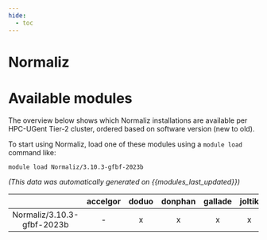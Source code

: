 ```yaml
---
hide:
  - toc
---
```


Normaliz
========

# Available modules


The overview below shows which Normaliz installations are available per HPC-UGent Tier-2 cluster, ordered based on software version (new to old).

To start using Normaliz, load one of these modules using a `module load` command like:

```shell
module load Normaliz/3.10.3-gfbf-2023b
```

*(This data was automatically generated on {{modules_last_updated}})*

| |accelgor|doduo|donphan|gallade|joltik|litleo|shinx|
| :---: | :---: | :---: | :---: | :---: | :---: | :---: | :---: |
|Normaliz/3.10.3-gfbf-2023b|-|x|x|x|x|x|x|
